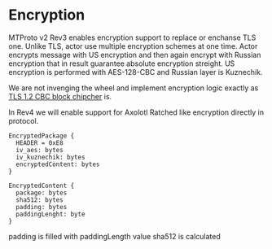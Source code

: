 # Encryption

MTProto v2 Rev3 enables encryption support to replace or enchanse TLS one. Unlike TLS, actor use multiple encryption schemes at one time. Actor encrypts message with US encryption and then again encrypt with Russian encryption that in result guarantee absolute encryption streight. US encryption is performed with AES-128-CBC and Russian layer is Kuznechik.

We are not invenging the wheel and implement encryption logic exactly as [TLS 1.2 CBC block chipcher](https://tools.ietf.org/html/rfc5246#section-6.2.3.2) is.

In Rev4 we will enable support for Axolotl Ratched like encryption directly in protocol.

```
EncryptedPackage {
  HEADER = 0xE8
  iv_aes: bytes
  iv_kuznechik: bytes
  encryptedContent: bytes
}
```

```
EncryptedContent {
  package: bytes
  sha512: bytes
  padding: bytes
  paddingLenght: byte
}
```
padding is filled with paddingLength value
sha512 is calculated 

